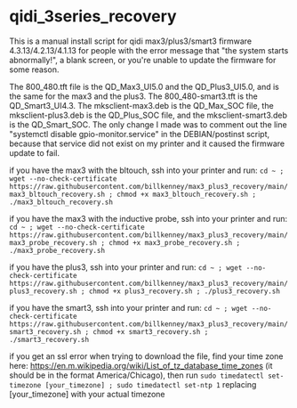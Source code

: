 # qidi_3series_recovery
This is a manual install script for qidi max3/plus3/smart3 firmware 4.3.13/4.2.13/4.1.13 for people with the error message that "the system starts abnormally!", a blank screen, or you're unable to update the firmware for some reason. 

The 800_480.tft file is the QD_Max3_UI5.0 and the QD_Plus3_UI5.0, and is the same for the max3 and the plus3. The 800_480-smart3.tft is the QD_Smart3_UI4.3. The mksclient-max3.deb is the QD_Max_SOC file, the mksclient-plus3.deb is the QD_Plus_SOC file, and the mksclient-smart3.deb is the QD_Smart_SOC. The only change I made was to comment out the line "systemctl disable gpio-monitor.service" in the DEBIAN/postinst script, because that service did not exist on my printer and it caused the firmware update to fail. 

if you have the max3 with the bltouch, ssh into your printer and run: `cd ~ ; wget --no-check-certificate https://raw.githubusercontent.com/billkenney/max3_plus3_recovery/main/max3_bltouch_recovery.sh ; chmod +x max3_bltouch_recovery.sh ; ./max3_bltouch_recovery.sh`

if you have the max3 with the inductive probe, ssh into your printer and run: `cd ~ ; wget --no-check-certificate https://raw.githubusercontent.com/billkenney/max3_plus3_recovery/main/max3_probe_recovery.sh ; chmod +x max3_probe_recovery.sh ; ./max3_probe_recovery.sh`

if you have the plus3, ssh into your printer and run: `cd ~ ; wget --no-check-certificate https://raw.githubusercontent.com/billkenney/max3_plus3_recovery/main/plus3_recovery.sh ; chmod +x plus3_recovery.sh ; ./plus3_recovery.sh`

if you have the smart3, ssh into your printer and run: `cd ~ ; wget --no-check-certificate https://raw.githubusercontent.com/billkenney/max3_plus3_recovery/main/smart3_recovery.sh ; chmod +x smart3_recovery.sh ; ./smart3_recovery.sh`

if you get an ssl error when trying to download the file, find your time zone here: https://en.m.wikipedia.org/wiki/List_of_tz_database_time_zones (it should be in the format America/Chicago), then run `sudo timedatectl set-timezone [your_timezone] ; sudo timedatectl set-ntp 1` replacing [your_timezone] with your actual timezone
